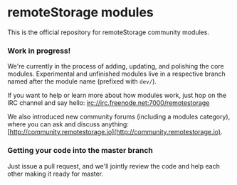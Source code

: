 # remoteStorage modules

This is the official repository for remoteStorage community modules.

### Work in progress!

We're currently in the process of adding, updating, and polishing the core
modules. Experimental and unfinished modules live in a respective branch named
after the module name (prefixed with `dev/`).

If you want to help or learn more about how modules work, just hop on the IRC
channel and say hello: [irc://irc.freenode.net:7000/remotestorage](irc://irc.freenode.net:7000/remotestorage)

We also introduced new community forums (including a modules category), where
you can ask and discuss anything: [http://community.remotestorage.io](http://community.remotestorage.io).

### Getting your code into the master branch

Just issue a pull request, and we'll jointly review the code and help each
other making it ready for master.
